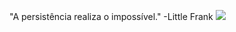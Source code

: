 "A persistência realiza o impossível."
-Little Frank
![](https://i0.wp.com/ovicio.com.br/wp-content/uploads/2024/04/20240420-hantengu2.webp?resize=730%2C797&ssl=1)
